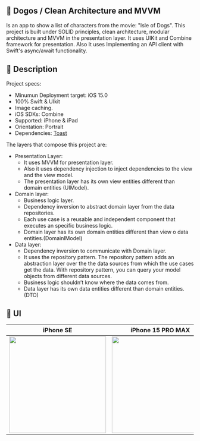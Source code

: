 ## :scroll: Dogos / Clean Architecture and MVVM
Is an app to show a list of characters from the movie: "Isle of Dogs". This project is built under SOLID principles, clean architecture, modular architecture and MVVM in the presentation layer. It uses UIKit and Combine framework for presentation. Also It uses Implementing an API client with Swift's async/await functionality.
## :loudspeaker: Description
Project specs:
- Minumun Deployment target: iOS 15.0
- 100% Swift & UIkit
- Image caching.
- iOS SDKs: Combine
- Supported: iPhone & iPad
- Orientation: Portrait
- Dependencies: [Toast](https://github.com/scalessec/Toast-Swift)
  
The layers that compose this project are: 
- Presentation Layer:
    - It uses MVVM for presentation layer.
    - Also it uses dependency injection to inject dependencies to the view and the view model.
    - The presentation layer has its own view entities different than domain entities (UIModel).
- Domain layer:
    - Business logic layer.
    - Dependency inversion to abstract domain layer from the data repositories.
    - Each use case is a reusable and independent component that executes an specific business logic.
    - Domain layer has its own domain entities different than view o data entities.(DomainlModel)
- Data layer:
    - Dependency inversion to communicate with Domain layer.
    - It uses the repository pattern. The repository pattern adds an abstraction layer over the the data sources from which the use cases get the data. With repository pattern, you can query your model objects from different data sources.
    - Business logic shouldn’t know where the data comes from.
    - Data layer has its own data entities different than domain entities.(DTO)
## :art: UI 
 iPhone SE | iPhone 15 PRO MAX
--- | --- 
<img src="https://github.com/elparduh/Dogos/assets/12547614/a4e816e0-bfbd-4b60-a5e8-843f9774a7b8" width="260"> | <img src="https://github.com/elparduh/Dogos/assets/12547614/ce93a3b8-a655-452b-a2d6-99088fe0dfd6" width="260">
